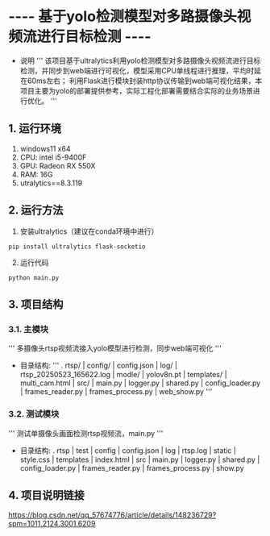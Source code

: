 # ---- 基于yolo检测模型对多路摄像头视频流进行目标检测 ----

- 说明
'''
该项目基于ultralytics利用yolo检测模型对多路摄像头视频流进行目标检测，并同步到web端进行可视化，模型采用CPU单线程进行推理，平均时延在60ms左右；
利用Flask进行模块封装http协议传输到web端可视化结果，本项目主要为yolo的部署提供参考，实际工程化部署需要结合实际的业务场景进行优化。
'''

## 1. 运行环境
1. windows11 x64
2. CPU: intel i5-9400F
3. GPU: Radeon RX 550X
4. RAM: 16G
5. utralytics==8.3.119

## 2. 运行方法
1. 安装ultralytics（建议在conda环境中进行）
```
pip install ultralytics flask-socketio 
```
2. 运行代码
```
python main.py
```

## 3. 项目结构
### 3.1.  主模块 
'''
多摄像头rtsp视频流接入yolo模型进行检测，同步web端可视化
'''

- 目录结构:
'''
. rtsp/
| config/
    |   config.json
|   log/
    |   rtsp_20250523_165622.log
|   modle/
    |   yolov8n.pt
|   templates/
    |   multi_cam.html
|   src/
    |   main.py
    |   logger.py
    |   shared.py
    |   config_loader.py
    |   frames_reader.py
    |   frames_process.py
    |   web_show.py
'''


### 3.2. 测试模块
'''
测试单摄像头画面检测rtsp视频流，main.py
'''

- 目录结构:
. rtsp
|   test
    |   config
        |   config.json
    |   log
        |   rtsp.log
    |  static 
        |   style.css
    |   templates
        |   index.html
    |   src
        |   main.py
        |   logger.py
        |   shared.py
        |   config_loader.py
        |   frames_reader.py
        |   frames_process.py
        |   show.py

## 4. 项目说明链接
https://blog.csdn.net/qq_57674776/article/details/148236729?spm=1011.2124.3001.6209
